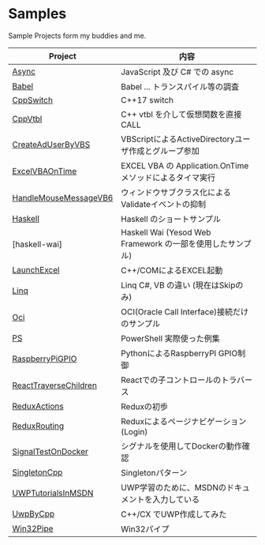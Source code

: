 # Samples
Sample Projects form my buddies and me.

| Project | 内容 |
| - | - |
| [Async](./Async) | JavaScript 及び C# での async |
| [Babel](./Babel) | Babel ... トランスパイル等の調査 |
| [CppSwitch](./CppSwitch) | C++17 switch |
| [CppVtbl](./CppVtbl) | C++ vtbl を介して仮想関数を直接CALL |
| [CreateAdUserByVBS](./CreateAdUserByVBS) | VBScriptによるActiveDirectoryユーザ作成とグループ参加 |
| [ExcelVBAOnTime](./ExcelVBAOnTime) | EXCEL VBA の Application.OnTime メソッドによるタイマ実行 |
| [HandleMouseMessageVB6](./HandleMouseMessageVB6) | ウィンドウサブクラス化によるValidateイベントの抑制 |
| [Haskell](..Haskell) | Haskell のショートサンプル |
| [haskell-wai] | Haskell Wai (Yesod Web Framework の一部を使用したサンプル) |
| [LaunchExcel](./LaunchExcel) | C++/COMによるEXCEL起動 |
| [Linq](./Linq) | Linq C#, VB の違い (現在はSkipのみ) |
| [Oci](./Oci) | OCI(Oracle Call Interface)接続だけのサンプル |
| [PS](./PS) | PowerShell 実際使った例集 |
| [RaspberryPiGPIO](./RaspberryPiGPIO) | PythonによるRaspberryPI GPIO制御 |
| [ReactTraverseChildren](./ReactTraverseChildren) | Reactでの子コントロールのトラバース |
| [ReduxActions](./ReduxActions) | Reduxの初歩 |
| [ReduxRouting](./ReduxRouting) | Reduxによるページナビゲーション(Login) |
| [SignalTestOnDocker](./SignalTestOnDocker) | シグナルを使用してDockerの動作確認 |
| [SingletonCpp](./SingletonCpp)| Singletonパターン |
| [UWPTutorialsInMSDN](./UWPTutorialsInMSDN) | UWP学習のために、MSDNのドキュメントを入力している |
| [UwpByCpp](./UwpByCpp) | C++/CX でUWP作成してみた |
| [Win32Pipe](./Win32Pipe) | Win32パイプ |


